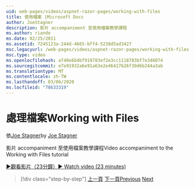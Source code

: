 ```yaml
---
uid: web-pages/videos/aspnet-razor-pages/working-with-files
title: 使用檔案 |Microsoft Docs
author: JoeStagner
description: 影片 accompaniment 至使用檔案教學課程
ms.author: riande
ms.date: 02/25/2011
ms.assetid: 7245123a-244d-4665-bff4-5238d5ad3427
msc.legacyurl: /web-pages/videos/aspnet-razor-pages/working-with-files
msc.type: video
ms.openlocfilehash: af40e6b4bf919783ef2e3cc1118783bf7e346074
ms.sourcegitcommit: e7e91932a6e91a63e2e46417626f39d6b244a3ab
ms.translationtype: MT
ms.contentlocale: zh-TW
ms.lasthandoff: 03/06/2020
ms.locfileid: "78633319"
---
```

# <a name="working-with-files"></a><span data-ttu-id="fb4e1-103">處理檔案</span><span class="sxs-lookup"><span data-stu-id="fb4e1-103">Working with Files</span></span>

<span data-ttu-id="fb4e1-104">依[Joe Stagner](https://github.com/JoeStagner)</span><span class="sxs-lookup"><span data-stu-id="fb4e1-104">by [Joe Stagner](https://github.com/JoeStagner)</span></span>

<span data-ttu-id="fb4e1-105">影片 accompaniment 至使用檔案教學課程</span><span class="sxs-lookup"><span data-stu-id="fb4e1-105">Video accompaniment to the Working with Files tutorial</span></span>

[<span data-ttu-id="fb4e1-106">&#9654;觀看影片（23分鐘）</span><span class="sxs-lookup"><span data-stu-id="fb4e1-106">&#9654; Watch video (23 minutes)</span></span>](https://channel9.msdn.com/Blogs/ASP-NET-Site-Videos/working-with-files)

> [!div class="step-by-step"]
> <span data-ttu-id="fb4e1-107">[上一頁](displaying-data-in-a-chart-part-2.md)
> [下一頁](working-with-images.md)</span><span class="sxs-lookup"><span data-stu-id="fb4e1-107">[Previous](displaying-data-in-a-chart-part-2.md)
[Next](working-with-images.md)</span></span>
